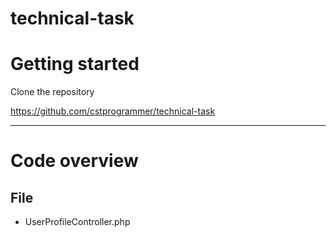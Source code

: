 # technical-task

# Getting started

Clone the repository

   https://github.com/cstprogrammer/technical-task


----------

# Code overview

## File

- UserProfileController.php